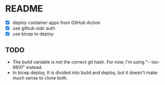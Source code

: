 # README

- [x] deploy container apps from GitHub Action
- [x] use github oidc auth
- [x] use bicep to deploy

## TODO

- The build variable is not the correct git hash. For now, I'm using "--iso-8601" instead.
- In bicep deploy, It is divided into build and deploy, but it doesn't make much sense to clone both.
